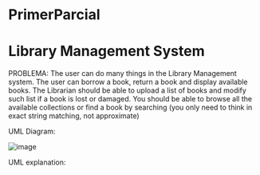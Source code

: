 # PrimerParcial


# Library Management System
PROBLEMA: The user can do many things in the Library Management system. 
The user can borrow a book, return a book and display available books. The Librarian should be able 
to upload a list of books and modify such list if a book is lost or damaged. You should be able to 
browse all the available collections or find a book by searching (you only need to think in exact 
string matching, not approximate)

UML Diagram:


![image](https://user-images.githubusercontent.com/98919850/189918727-e05ff252-63f0-4942-9cee-51b328fa4959.png)

UML explanation: 
